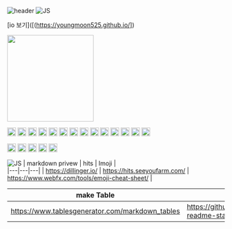 ![header](https://capsule-render.vercel.app/api?type=Waving&color=auto&height=150&section=header&text=Kym%20Git&fontSize=30)
![JS](https://img.shields.io/badge/hanul-kym-red?style=social)

[io 보기]([(https://youngmoon525.github.io/])

<img  src="https://media.vlpt.us/images/onenonly/post/14c37996-9b4d-46a3-a1a9-ea686d172e2f/giphy.gif"  style='width:200px; height : 200px ; margin: 0 auto;' />

<img src="https://img.shields.io/badge/Java-3766AB?style=flat-Dashe&logo=Java&logoColor=white"  style='height : 20px' /></a>
<img src="https://img.shields.io/badge/Spring-6DB33F?style=Static-square&logo=Spring&logoColor=white" style='height : 20px'></a>
<img src="https://img.shields.io/badge/Csharp-5C2D91?style=for-the-badge&logo=Csharp&logoColor=white"  style='height : 20px' /></a>
<img src="https://img.shields.io/badge/Android-3DDC84?style=for-the-badge&logo=Android&logoColor=white"  style='height : 20px'/></a>
<img src="https://img.shields.io/badge/Unity-3DDC84?style=flat-Underscore&logo=Unity&logoColor=white"  style='height : 20px'/></a>
<img src="https://img.shields.io/badge/.net-5C2D91?style=flat-square&logo=.net&logoColor=white"  style='height : 20px'/></a>
<img src="https://img.shields.io/badge/Github-3766AB?style=flat-Dashe&logo=Github&logoColor=white"  style='height : 20px' /></a>
<img src="https://img.shields.io/badge/JavaScript-F7DF1E?style=flat-square&logo=JavaScript&logoColor=white"  style='height : 20px' /></a>
<img src="https://img.shields.io/badge/Jquery-0769AD?style=plastic-square&logo=Jquery&logoColor=white"  style='height : 20px'/></a>
<img src="https://img.shields.io/badge/bootstrap-2166AB?style=Static-square&logo=bootstrap&logoColor=white"  style='height : 20px'/></a>
<img src="https://img.shields.io/badge/selenium-5D003F?style=Static-square&logo=selenium&logoColor=white"  style='height : 20px'/></a>
<img src="https://img.shields.io/badge/python-5C2D91?style=Static-square&logo=python&logoColor=white"  style='height : 20px'/></a>
<img src="https://img.shields.io/badge/docker-3766AB?style=Static-square&logo=docker&logoColor=white"  style='height : 20px'/></a>
<img src="https://img.shields.io/badge/Mysql-0066AB?style=Static-square&logo=Mysql&logoColor=white"  style='height : 20px'/></a>

<img src="https://img.shields.io/badge/Oracle-F80000?style=flat-square&logo=Oracle&logoColor=white"  style='height : 20px'/></a>
<img src="https://img.shields.io/badge/Mssql-CC2927?style=flat-square&logo=microsoftsqlserver&logoColor=white"  style='height : 20px' /></a>
<img src="https://img.shields.io/badge/MongoDB-47A248?style=flat-square&logo=MongoDB&logoColor=white" style='height : 20px'/></a>
<img src="https://img.shields.io/badge/MariaDB-003545?style=flat-square&logo=MariaDB&logoColor=white"  style='height : 20px' /></a>
<img src="https://img.shields.io/badge/firebase-5C2D91?style=flat-square&logo=firebase&logoColor=white"  style='height : 20px' /></a>

![JS](https://img.shields.io/badge/깃꾸미기-참조-red?style=social)
| markdown privew | hits | Imoji |  
|---|---|---|
| https://dillinger.io/ | https://hits.seeyoufarm.com/ |  https://www.webfx.com/tools/emoji-cheat-sheet/ |  

|  make Table | Git-Hub Stats  | make badge |  
|---|---|---|
| https://www.tablesgenerator.com/markdown_tables  |  https://github.com/anuraghazra/github-readme-stats | https://shiedls.io/ |  

